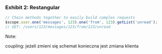 ### Exhibit 2: Restangular

``` javascript
// Chain methods together to easily build complex requests
$scope.user.one('messages', 123).one('from', 123).getList('unread');
// GET: /users/123/messages/123/from/123/unread
```

Note:

coupling: jeżeli zmieni się schemat konieczna jest zmiana klienta

